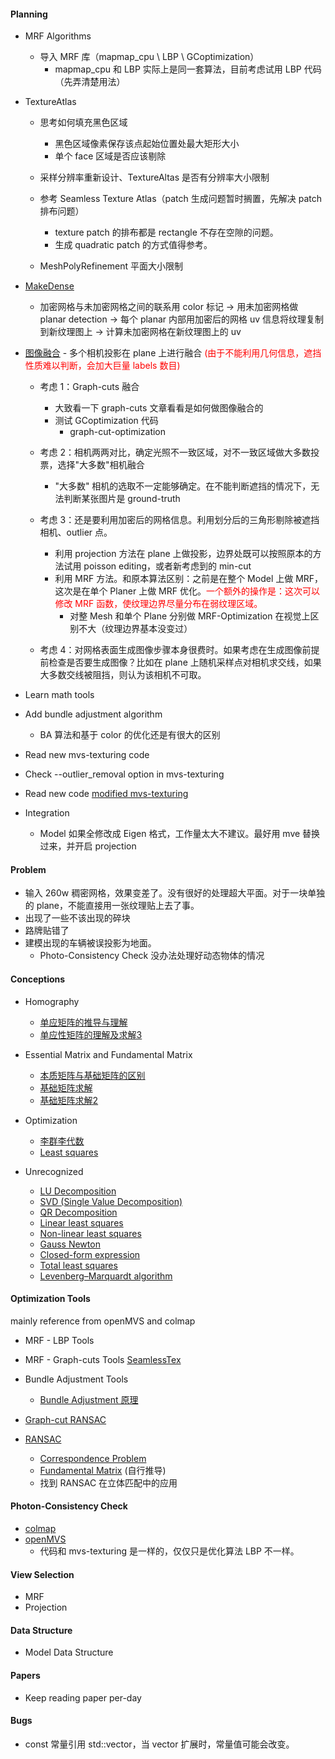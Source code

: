#### Planning
- MRF Algorithms
    - 导入 MRF 库（mapmap_cpu \ LBP \ GCoptimization）
        - mapmap_cpu 和 LBP 实际上是同一套算法，目前考虑试用 LBP 代码（先弄清楚用法）
    
- TextureAtlas
    - 思考如何填充黑色区域
        - 黑色区域像素保存该点起始位置处最大矩形大小
        - 单个 face 区域是否应该剔除
        
    - 采样分辨率重新设计、TextureAltas 是否有分辨率大小限制
    
    - 参考 Seamless Texture Atlas（patch 生成问题暂时搁置，先解决 patch 排布问题）
        - texture patch 的排布都是 rectangle 不存在空隙的问题。
        - 生成 quadratic patch 的方式值得参考。
    
    - MeshPolyRefinement 平面大小限制
    
    
- [MakeDense](../tests/Example_test_MakeMeshDense/README.md)
    - 加密网格与未加密网格之间的联系用 color 标记 -> 用未加密网格做 planar detection -> 每个 planar 内部用加密后的网格 uv 信息将纹理复制到新纹理图上
        -> 计算未加密网格在新纹理图上的 uv
        
- [图像融合](../tests/Exampel_test_PlaneTexMerge/README.md) - 多个相机投影在 plane 上进行融合
    <font color="red">(由于不能利用几何信息，遮挡性质难以判断，会加大巨量 labels 数目)</font>
    - 考虑 1：Graph-cuts 融合
        - 大致看一下 graph-cuts 文章看看是如何做图像融合的
        - 测试 GCoptimization 代码
            - graph-cut-optimization
        
    - 考虑 2：相机两两对比，确定光照不一致区域，对不一致区域做大多数投票，选择"大多数"相机融合
        - "大多数" 相机的选取不一定能够确定。在不能判断遮挡的情况下，无法判断某张图片是 ground-truth
        
    - 考虑 3：还是要利用加密后的网格信息。利用划分后的三角形剔除被遮挡相机、outlier 点。
        - 利用 projection 方法在 plane 上做投影，边界处既可以按照原本的方法试用 poisson editing，或者新考虑到的 min-cut
        - 利用 MRF 方法。和原本算法区别：之前是在整个 Model 上做 MRF，这次是在单个 Planer 上做 MRF 优化。<font color="red">一个额外的操作是：这次可以修改 MRF 函数，使纹理边界尽量分布在弱纹理区域。</font>
            - 对整 Mesh 和单个 Plane 分别做 MRF-Optimization 在视觉上区别不大（纹理边界基本没变过）
    
    - 考虑 4：对网格表面生成图像步骤本身很费时。如果考虑在生成图像前提前检查是否要生成图像？比如在 plane 上随机采样点对相机求交线，如果大多数交线被阻挡，则认为该相机不可取。
    
- Learn math tools
- Add bundle adjustment algorithm
    - BA 算法和基于 color 的优化还是有很大的区别
- Read new mvs-texturing code
- Check --outlier_removal option in mvs-texturing
- Read new code [modified mvs-texturing](https://github.com/Xbbei/mvs-texturing/commit/cf942e1add75230872e0adfa49f588661114ef29)
- Integration
    - Model 如果全修改成 Eigen 格式，工作量太大不建议。最好用 mve 替换过来，并开启 projection

#### Problem
- 输入 260w 稠密网格，效果变差了。没有很好的处理超大平面。对于一块单独的 plane，不能直接用一张纹理贴上去了事。
- 出现了一些不该出现的碎块
- 路牌贴错了
- 建模出现的车辆被误投影为地面。
    - Photo-Consistency Check 没办法处理好动态物体的情况

#### Conceptions
- Homography
    - [单应矩阵的推导与理解](https://zhuanlan.zhihu.com/p/138266214)
    - [单应性矩阵的理解及求解3](https://blog.csdn.net/lyhbkz/article/details/82254893)
    
- Essential Matrix and Fundamental Matrix 
    - [本质矩阵与基础矩阵的区别](https://www.zhihu.com/question/27581884)
    - [基础矩阵求解](https://blog.csdn.net/qq_42399848/article/details/89348740)
    - [基础矩阵求解2](https://blog.csdn.net/baidu_38172402/article/details/83502492)

- Optimization
    - [李群李代数](https://zhuanlan.zhihu.com/p/358455662)
    - [Least squares](https://en.wikipedia.org/wiki/Least_squares)
    
- Unrecognized
    - [LU Decomposition](https://zhuanlan.zhihu.com/p/54943042)
    - [SVD (Single Value Decomposition)](https://zhuanlan.zhihu.com/p/29846048)
    - [QR Decomposition](https://zhuanlan.zhihu.com/p/47251888)
    - [Linear least squares](https://en.wikipedia.org/wiki/Linear_least_squares)
    - [Non-linear least squares](https://en.wikipedia.org/wiki/Non-linear_least_squares)
    - [Gauss Newton](https://en.wikipedia.org/wiki/Gauss%E2%80%93Newton_algorithm)
    - [Closed-form expression](https://en.wikipedia.org/wiki/Closed-form_expression)
    - [Total least squares](https://en.wikipedia.org/wiki/Total_least_squares)
    - [Levenberg–Marquardt algorithm](https://en.wikipedia.org/wiki/Levenberg%E2%80%93Marquardt_algorithm)

#### Optimization Tools
mainly reference from openMVS and colmap
- MRF - LBP Tools
- MRF - Graph-cuts Tools [SeamlessTex](https://github.com/fdp0525/SeamlessTex/)
- Bundle Adjustment Tools
    - [Bundle Adjustment 原理](https://zhuanlan.zhihu.com/p/344766723)

- [Graph-cut RANSAC](https://github.com/danini/graph-cut-ransac) 
- [RANSAC](https://en.wikipedia.org/wiki/Random_sample_consensus)
    - [Correspondence Problem](https://en.wikipedia.org/wiki/Correspondence_problem)
    - [Fundamental Matrix](https://en.wikipedia.org/wiki/Fundamental_matrix_(computer_vision)) (自行推导)
    - 找到 RANSAC 在立体匹配中的应用

#### Photon-Consistency Check
- [colmap](https://github.com/colmap/colmap/blob/9f3a75ae9c72188244f2403eb085e51ecf4397a8/src/mvs/patch_match.h)
- [openMVS](https://github.com/cdcseacave/openMVS/search?q=photo+consistency)
    - 代码和 mvs-texturing 是一样的，仅仅只是优化算法 LBP 不一样。

#### View Selection
- MRF
- Projection

#### Data Structure
- Model Data Structure

#### Papers
- Keep reading paper per-day

#### Bugs
- const 常量引用 std::vector，当 vector 扩展时，常量值可能会改变。